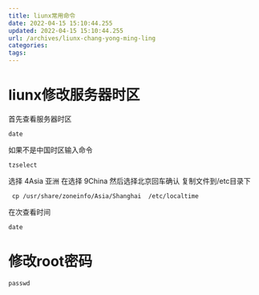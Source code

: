 ```yaml
---
title: liunx常用命令
date: 2022-04-15 15:10:44.255
updated: 2022-04-15 15:10:44.255
url: /archives/liunx-chang-yong-ming-ling
categories: 
tags: 
---
```


# liunx修改服务器时区
首先查看服务器时区
```
date
```
如果不是中国时区输入命令
```
tzselect
```

选择  4Asia  亚洲  在选择 9China  然后选择北京回车确认
复制文件到/etc目录下
```
 cp /usr/share/zoneinfo/Asia/Shanghai  /etc/localtime
```

在次查看时间
```
date
```



# 修改root密码

```
passwd
```
